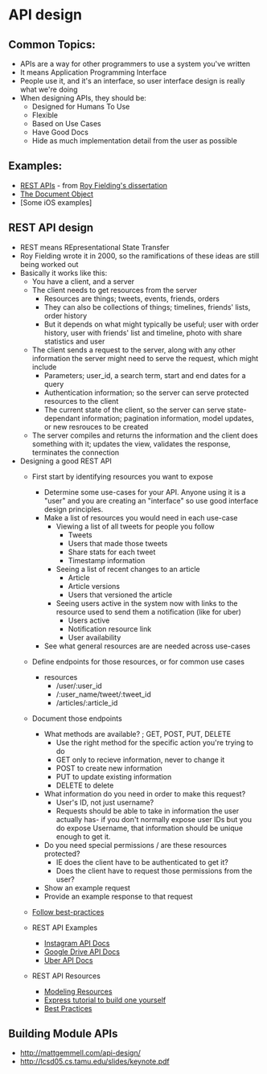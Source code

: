 # API design

## Common Topics:
* APIs are a way for other programmers to use a system you've written
* It means Application Programming Interface
* People use it, and it's an interface, so user interface design is really what we're doing
* When designing APIs, they should be:
	* Designed for Humans To Use
	* Flexible
	* Based on Use Cases
	* Have Good Docs
	* Hide as much implementation detail from the user as possible

## Examples:
* [REST APIs](http://www.ics.uci.edu/~fielding/pubs/dissertation/rest_arch_style.htm) - from [Roy Fielding's dissertation](http://www.ics.uci.edu/~fielding/pubs/dissertation/top.htm)
* [The Document Object](https://developer.mozilla.org/en-US/docs/Web/API/document)
* [Some iOS examples]


## REST API design
* REST means REpresentational State Transfer
* Roy Fielding wrote it in 2000, so the ramifications of these ideas are still being worked out
* Basically it works like this:
	* You have a client, and a server
	* The client needs to get resources from the server
		* Resources are things; tweets, events, friends, orders
		* They can also be collections of things; timelines, friends' lists, order history
		* But it depends on what might typically be useful; user with order history, user with friends' list and timeline, photo with share statistics and user
	* The client sends a request to the server, along with any other information the server might need to serve the request, which might include
		* Parameters; user_id, a search term, start and end dates for a query
		* Authentication information; so the server can serve protected resources to the client
		* The current state of the client, so the server can serve state-dependant information; pagination information, model updates, or new resrouces to be created
	* The server compiles and returns the information and the client does something with it; updates the view, validates the response, terminates the connection
* Designing a good REST API
	* First start by identifying resources you want to expose
		* Determine some use-cases for your API. Anyone using it is a "user" and you are creating an "interface" so use good interface design principles. 
		* Make a list of resources you would need in each use-case
			* Viewing a list of all tweets for people you follow
				* Tweets
				* Users that made those tweets
				* Share stats for each tweet
				* Timestamp information
			* Seeing a list of recent changes to an article
				* Article
				* Article versions
				* Users that versioned the article
			* Seeing users active in the system now with links to the resource used to send them a notification (like for uber)
				* Users active
				* Notification resource link
				* User availability
		* See what general resources are are needed across use-cases
	* Define endpoints for those resources, or for common use cases
		* resources
			* /user/:user_id
			* /:user_name/tweet/:tweet_id
			* /articles/:article_id
	* Document those endpoints
		* What methods are available? ; GET, POST, PUT, DELETE
			* Use the right method for the specific action you're trying to do
			* GET only to recieve information, never to change it
			* POST to create new information
			* PUT to update existing information
			* DELETE to delete
		* What information do you need in order to make this request?
			* User's ID, not just username?
			* Requests should be able to take in information the user actually has- if you don't normally expose user IDs but you do expose Username, that information should be unique enough to get it.
		* Do you need special permissions / are these resources protected?
			* IE does the client have to be authenticated to get it?
			* Does the client have to request those permissions from the user?
		* Show an example request
		* Provide an example response to that request
	* [Follow best-practices](http://www.vinaysahni.com/best-practices-for-a-pragmatic-restful-api)

	* REST API Examples
		* [Instagram API Docs](https://instagram.com/developer/)
		* [Google Drive API Docs](https://developers.google.com/drive/v2/reference/)
		* [Uber API Docs](https://developer.uber.com/v1/endpoints/)

	* REST API Resources
		* [Modeling Resources](http://www.thoughtworks.com/insights/blog/rest-api-design-resource-modeling)
		* [Express tutorial to build one yourself](https://scotch.io/tutorials/build-a-restful-api-using-node-and-express-4)
		* [Best Practices](http://www.vinaysahni.com/best-practices-for-a-pragmatic-restful-api)

## Building Module APIs

* http://mattgemmell.com/api-design/
* http://lcsd05.cs.tamu.edu/slides/keynote.pdf